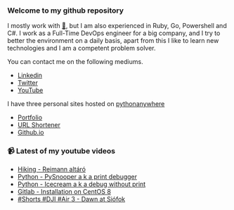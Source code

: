 ### Welcome to my github repository

I mostly work with [:snake:](https://www.python.org/), but I am also experienced in Ruby, Go, Powershell and C#. I work as a Full-Time DevOps engineer for a big company, and I try to better the environment on a daily basis, apart from this I like to learn new technologies and I am a competent problem solver.

You can contact me on the following mediums.
- [Linkedin](https://www.linkedin.com/in/r3ap3rpy)
- [Twitter](https://twitter.com/r3ap3rpy)
- [YouTube](https://www.youtube.com/channel/UC1qkMXH8d2I9DDAtBSeEHqg)

I have three personal sites hosted on [pythonanywhere](https://www.pythonanywhere.com/)
- [Portfolio](http://r3ap3rpy.pythonanywhere.com/)
- [URL Shortener](http://shortenpy.pythonanywhere.com/)
- [Github.io](https://r3ap3rpy.github.io/)

### :video_camera: Latest of my youtube videos
<!-- YOUTUBE:START -->
- [Hiking - Reimann altáró](https://www.youtube.com/watch?v=np1klyTfxQ8)
- [Python - PySnooper a k a  print debugger](https://www.youtube.com/watch?v=d0OkxaVwjhs)
- [Python - Icecream a k a  debug without print](https://www.youtube.com/watch?v=zN0VsKYyNK8)
- [Gitlab - Installation on CentOS 8](https://www.youtube.com/watch?v=AP2SyM0s8gM)
- [#Shorts #DJI #Air 3 - Dawn at Siófok](https://www.youtube.com/watch?v=J7NT3C31zhE)
<!-- YOUTUBE:END -->

